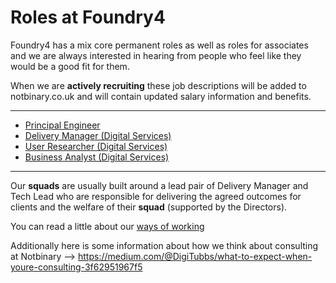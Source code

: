 # Roles at Foundry4


Foundry4 has a mix core permanent roles as well as roles for associates and we are always interested in hearing from people who feel like they would be a good fit for them.

When we are **actively recruiting** these job descriptions will be added to notbinary.co.uk and will contain updated salary information and benefits.

---

- [Principal Engineer](https://github.com/notbinary/job-roles/blob/master/principal-engineer.md) 
- [Delivery Manager (Digital Services)](https://github.com/notbinary/job-roles/blob/master/squad-manager.md) 
- [User Researcher (Digital Services)](https://github.com/notbinary/job-roles/blob/master/user-researcher.md) 
- [Business Analyst (Digital Services)](https://github.com/notbinary/job-roles/blob/master/business-analyst.md)

---

Our **squads** are usually built around a lead pair of Delivery Manager and Tech Lead who are responsible for delivering the agreed outcomes for clients and the welfare of their **squad** (supported by the Directors).

You can read a little about our [ways of working](https://github.com/notbinary/ways-of-working/wiki)

Additionally here is some information about how we think about consulting at Notbinary --> https://medium.com/@DigiTubbs/what-to-expect-when-youre-consulting-3f62951967f5
